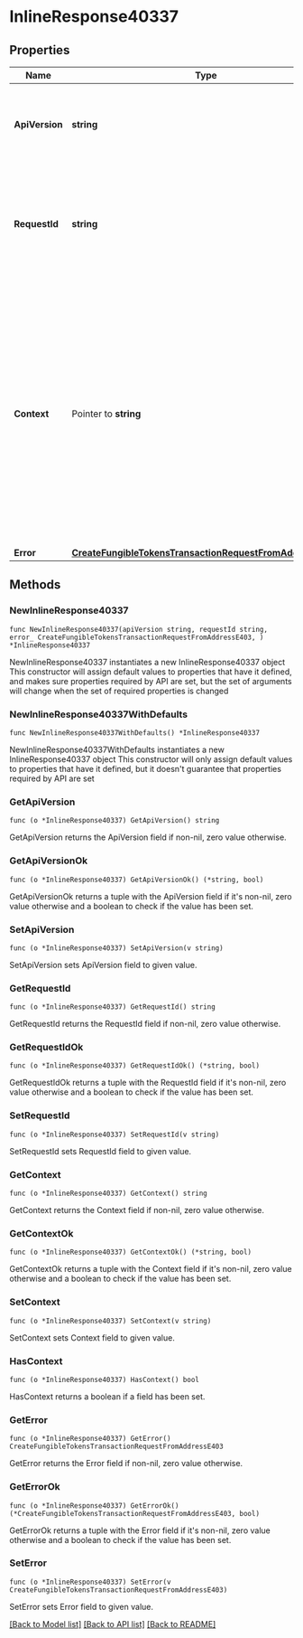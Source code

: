 # InlineResponse40337

## Properties

Name | Type | Description | Notes
------------ | ------------- | ------------- | -------------
**ApiVersion** | **string** | Specifies the version of the API that incorporates this endpoint. | 
**RequestId** | **string** | Defines the ID of the request. The &#x60;requestId&#x60; is generated by Crypto APIs and it&#39;s unique for every request. | 
**Context** | Pointer to **string** | In batch situations the user can use the context to correlate responses with requests. This property is present regardless of whether the response was successful or returned as an error. &#x60;context&#x60; is specified by the user. | [optional] 
**Error** | [**CreateFungibleTokensTransactionRequestFromAddressE403**](CreateFungibleTokensTransactionRequestFromAddressE403.md) |  | 

## Methods

### NewInlineResponse40337

`func NewInlineResponse40337(apiVersion string, requestId string, error_ CreateFungibleTokensTransactionRequestFromAddressE403, ) *InlineResponse40337`

NewInlineResponse40337 instantiates a new InlineResponse40337 object
This constructor will assign default values to properties that have it defined,
and makes sure properties required by API are set, but the set of arguments
will change when the set of required properties is changed

### NewInlineResponse40337WithDefaults

`func NewInlineResponse40337WithDefaults() *InlineResponse40337`

NewInlineResponse40337WithDefaults instantiates a new InlineResponse40337 object
This constructor will only assign default values to properties that have it defined,
but it doesn't guarantee that properties required by API are set

### GetApiVersion

`func (o *InlineResponse40337) GetApiVersion() string`

GetApiVersion returns the ApiVersion field if non-nil, zero value otherwise.

### GetApiVersionOk

`func (o *InlineResponse40337) GetApiVersionOk() (*string, bool)`

GetApiVersionOk returns a tuple with the ApiVersion field if it's non-nil, zero value otherwise
and a boolean to check if the value has been set.

### SetApiVersion

`func (o *InlineResponse40337) SetApiVersion(v string)`

SetApiVersion sets ApiVersion field to given value.


### GetRequestId

`func (o *InlineResponse40337) GetRequestId() string`

GetRequestId returns the RequestId field if non-nil, zero value otherwise.

### GetRequestIdOk

`func (o *InlineResponse40337) GetRequestIdOk() (*string, bool)`

GetRequestIdOk returns a tuple with the RequestId field if it's non-nil, zero value otherwise
and a boolean to check if the value has been set.

### SetRequestId

`func (o *InlineResponse40337) SetRequestId(v string)`

SetRequestId sets RequestId field to given value.


### GetContext

`func (o *InlineResponse40337) GetContext() string`

GetContext returns the Context field if non-nil, zero value otherwise.

### GetContextOk

`func (o *InlineResponse40337) GetContextOk() (*string, bool)`

GetContextOk returns a tuple with the Context field if it's non-nil, zero value otherwise
and a boolean to check if the value has been set.

### SetContext

`func (o *InlineResponse40337) SetContext(v string)`

SetContext sets Context field to given value.

### HasContext

`func (o *InlineResponse40337) HasContext() bool`

HasContext returns a boolean if a field has been set.

### GetError

`func (o *InlineResponse40337) GetError() CreateFungibleTokensTransactionRequestFromAddressE403`

GetError returns the Error field if non-nil, zero value otherwise.

### GetErrorOk

`func (o *InlineResponse40337) GetErrorOk() (*CreateFungibleTokensTransactionRequestFromAddressE403, bool)`

GetErrorOk returns a tuple with the Error field if it's non-nil, zero value otherwise
and a boolean to check if the value has been set.

### SetError

`func (o *InlineResponse40337) SetError(v CreateFungibleTokensTransactionRequestFromAddressE403)`

SetError sets Error field to given value.



[[Back to Model list]](../README.md#documentation-for-models) [[Back to API list]](../README.md#documentation-for-api-endpoints) [[Back to README]](../README.md)


